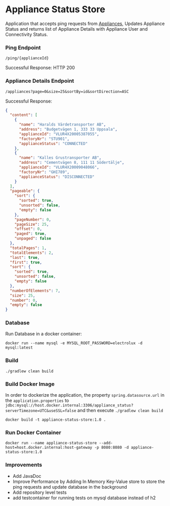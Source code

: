 # Appliance Status Store

Application that accepts ping requests from [Appliances](../Appliance/README.md), Updates Appliance
Status and returns list of Appliance Details with Appliance User and Connectivity Status.

### Ping Endpoint

    /ping/{applianceId}

Successful Response: HTTP 200

### Appliance Details Endpoint

    /appliances?page=0&size=25&sortBy=id&sortDirection=ASC

Successful Response:

```json
{
  "content": [
    {
      "name": "Haralds Värdetransporter AB",
      "address": "Budgetvägen 1, 333 33 Uppsala",
      "applianceId": "VLUR4X20005387055",
      "factoryNr": "STU901",
      "applianceStatus": "CONNECTED"
    },
    {
      "name": "Kalles Grustransporter AB",
      "address": "Cementvägen 8, 111 11 Södertälje",
      "applianceId": "VLUR4X20009048066",
      "factoryNr": "GHI789",
      "applianceStatus": "DISCONNECTED"
    }
  ],
  "pageable": {
    "sort": {
      "sorted": true,
      "unsorted": false,
      "empty": false
    },
    "pageNumber": 0,
    "pageSize": 25,
    "offset": 0,
    "paged": true,
    "unpaged": false
  },
  "totalPages": 1,
  "totalElements": 2,
  "last": true,
  "first": true,
  "sort": {
    "sorted": true,
    "unsorted": false,
    "empty": false
  },
  "numberOfElements": 7,
  "size": 25,
  "number": 0,
  "empty": false
}
```

### Database

Run Database in a docker container:

```docker run --name mysql -e MYSQL_ROOT_PASSWORD=electrolux -d mysql:latest```

### Build

```
./gradlew clean build
```

### Build Docker Image

In order to dockerize the application, the property ```spring.datasource.url``` in
the ```application.properties```
to ```jdbc:mysql://host.docker.internal:3306/appliance_status?serverTimezone=UTC&useSSL=false``` and
then execute ```./gradlew clean build```

```
docker build -t appliance-status-store:1.0 .
```

### Run Docker Container

```
docker run --name appliance-status-store --add-host=host.docker.internal:host-gateway -p 8080:8080 -d appliance-status-store:1.0
```

### Improvements

* Add JavaDoc
* Improve Performance by Adding In Memory Key-Value store to store the ping requests and update
  database in the background
* Add repository level tests
* add testcontainer for running tests on mysql database instead of h2